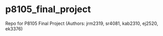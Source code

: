 # p8105_final_project
Repo for P8105 Final Project (Authors: jrm2319, sr4081, kab2310, ej2520, ek3376)
